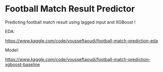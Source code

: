# Football Match Result Predictor

Predicting football match result using lagged input and XGBoost !



EDA:

https://www.kaggle.com/code/yousseftaoudi/football-match-prediction-eda

Model:

https://www.kaggle.com/code/yousseftaoudi/football-match-prediction-xgboost-baseline
